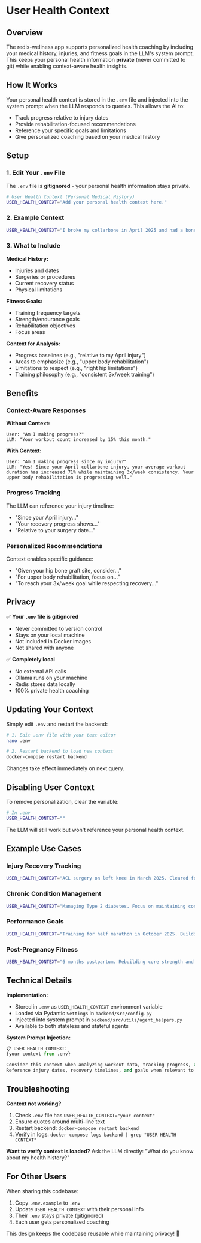 # User Health Context

## Overview

The redis-wellness app supports personalized health coaching by including your medical history, injuries, and fitness goals in the LLM's system prompt. This keeps your personal health information **private** (never committed to git) while enabling context-aware health insights.

## How It Works

Your personal health context is stored in the `.env` file and injected into the system prompt when the LLM responds to queries. This allows the AI to:

- Track progress relative to injury dates
- Provide rehabilitation-focused recommendations
- Reference your specific goals and limitations
- Give personalized coaching based on your medical history

## Setup

### 1. Edit Your `.env` File

The `.env` file is **gitignored** - your personal health information stays private.

```bash
# User Health Context (Personal Medical History)
USER_HEALTH_CONTEXT="Add your personal health context here."
```

### 2. Example Context

```bash
USER_HEALTH_CONTEXT="I broke my collarbone in April 2025 and had a bone graft from my right hip for the repair. I'm currently in active recovery and rebuilding my strength gradually. When analyzing my workout data, please consider: (1) Progress relative to my April injury, (2) Upper body rehabilitation is a key focus, (3) Right hip may have some limitations from the bone graft site, (4) I'm aiming for consistent 3x/week training while respecting recovery needs."
```

### 3. What to Include

**Medical History:**
- Injuries and dates
- Surgeries or procedures
- Current recovery status
- Physical limitations

**Fitness Goals:**
- Training frequency targets
- Strength/endurance goals
- Rehabilitation objectives
- Focus areas

**Context for Analysis:**
- Progress baselines (e.g., "relative to my April injury")
- Areas to emphasize (e.g., "upper body rehabilitation")
- Limitations to respect (e.g., "right hip limitations")
- Training philosophy (e.g., "consistent 3x/week training")

## Benefits

### Context-Aware Responses

**Without Context:**
```
User: "Am I making progress?"
LLM: "Your workout count increased by 15% this month."
```

**With Context:**
```
User: "Am I making progress since my injury?"
LLM: "Yes! Since your April collarbone injury, your average workout duration has increased 71% while maintaining 3x/week consistency. Your upper body rehabilitation is progressing well."
```

### Progress Tracking

The LLM can reference your injury timeline:
- "Since your April injury..."
- "Your recovery progress shows..."
- "Relative to your surgery date..."

### Personalized Recommendations

Context enables specific guidance:
- "Given your hip bone graft site, consider..."
- "For upper body rehabilitation, focus on..."
- "To reach your 3x/week goal while respecting recovery..."

## Privacy

✅ **Your `.env` file is gitignored**
- Never committed to version control
- Stays on your local machine
- Not included in Docker images
- Not shared with anyone

✅ **Completely local**
- No external API calls
- Ollama runs on your machine
- Redis stores data locally
- 100% private health coaching

## Updating Your Context

Simply edit `.env` and restart the backend:

```bash
# 1. Edit .env file with your text editor
nano .env

# 2. Restart backend to load new context
docker-compose restart backend
```

Changes take effect immediately on next query.

## Disabling User Context

To remove personalization, clear the variable:

```bash
# In .env
USER_HEALTH_CONTEXT=""
```

The LLM will still work but won't reference your personal health context.

## Example Use Cases

### Injury Recovery Tracking
```bash
USER_HEALTH_CONTEXT="ACL surgery on left knee in March 2025. Cleared for running in June. Working on regaining full range of motion and explosive power."
```

### Chronic Condition Management
```bash
USER_HEALTH_CONTEXT="Managing Type 2 diabetes. Focus on maintaining consistent activity levels and monitoring blood sugar response to exercise. Aiming for 30 minutes daily activity."
```

### Performance Goals
```bash
USER_HEALTH_CONTEXT="Training for half marathon in October 2025. Building base mileage while preventing injury. Target: 30 miles per week by September."
```

### Post-Pregnancy Fitness
```bash
USER_HEALTH_CONTEXT="6 months postpartum. Rebuilding core strength and cardiovascular fitness. Cleared for all activities. Focus on gradual progression."
```

## Technical Details

**Implementation:**
- Stored in `.env` as `USER_HEALTH_CONTEXT` environment variable
- Loaded via Pydantic `Settings` in `backend/src/config.py`
- Injected into system prompt in `backend/src/utils/agent_helpers.py`
- Available to both stateless and stateful agents

**System Prompt Injection:**
```python
📋 USER HEALTH CONTEXT:
{your context from .env}

Consider this context when analyzing workout data, tracking progress, and providing recommendations.
Reference injury dates, recovery timelines, and goals when relevant to the user's questions.
```

## Troubleshooting

**Context not working?**
1. Check `.env` file has `USER_HEALTH_CONTEXT="your context"`
2. Ensure quotes around multi-line text
3. Restart backend: `docker-compose restart backend`
4. Verify in logs: `docker-compose logs backend | grep "USER HEALTH CONTEXT"`

**Want to verify context is loaded?**
Ask the LLM directly: "What do you know about my health history?"

## For Other Users

When sharing this codebase:

1. Copy `.env.example` to `.env`
2. Update `USER_HEALTH_CONTEXT` with their personal info
3. Their `.env` stays private (gitignored)
4. Each user gets personalized coaching

This design keeps the codebase reusable while maintaining privacy! 🎯
